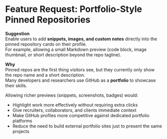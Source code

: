 # Feature Request: Portfolio-Style Pinned Repositories

**Suggestion**  
Enable users to add **snippets, images, and custom notes** directly into the pinned repository cards on their profile.  
For example, allowing a small Markdown preview (code block, image thumbnail, or short description beyond the repo tagline).  

**Why**  
Pinned repos are the first thing visitors see, but they currently only show the repo name and a short description.  
Many developers and researchers use GitHub as a **portfolio** to showcase their skills.  

Allowing richer previews (snippets, screenshots, badges) would:  
- Highlight work more effectively without requiring extra clicks  
- Give recruiters, collaborators, and clients immediate context  
- Make GitHub profiles more competitive against dedicated portfolio platforms  
- Reduce the need to build external portfolio sites just to present the same projects
